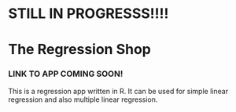 # STILL IN PROGRESSS!!!!

# The Regression Shop

### LINK TO APP COMING SOON!

This is a regression app written in R. It can be used for simple linear regression and also multiple linear regression.
